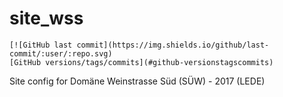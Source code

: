 # site_wss
	[![GitHub last commit](https://img.shields.io/github/last-commit/:user/:repo.svg)
	[GitHub versions/tags/commits](#github-versionstagscommits)
Site config for Domäne Weinstrasse Süd (SÜW)  - 2017 (LEDE)
